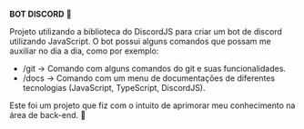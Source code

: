**BOT DISCORD** 🤖

Projeto utilizando a biblioteca do DiscordJS para criar um bot de discord utilizando JavaScript.
O bot possui alguns comandos que possam me auxiliar no dia a dia, como por exemplo:

* /git -> Comando com alguns comandos do git e suas funcionalidades.
* /docs -> Comando com um menu de documentações de diferentes tecnologias (JavaScript, TypeScript, DiscordJS).

Este foi um projeto que fiz com o intuito de aprimorar meu conhecimento na área de back-end. 🔧
